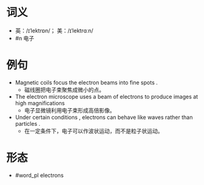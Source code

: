 # 词义
- 英：/ɪˈlektrɒn/； 美：/ɪˈlektrɑːn/
- #n 电子
# 例句
- Magnetic coils focus the electron beams into fine spots .
	- 磁线圈把电子束聚焦成微小的点。
- The electron microscope uses a beam of electrons to produce images at high magnifications
	- 电子显微镜利用电子束形成高倍影像。
- Under certain conditions , electrons can behave like waves rather than particles .
	- 在一定条件下，电子可以作波状运动，而不是粒子状运动。
# 形态
- #word_pl electrons
